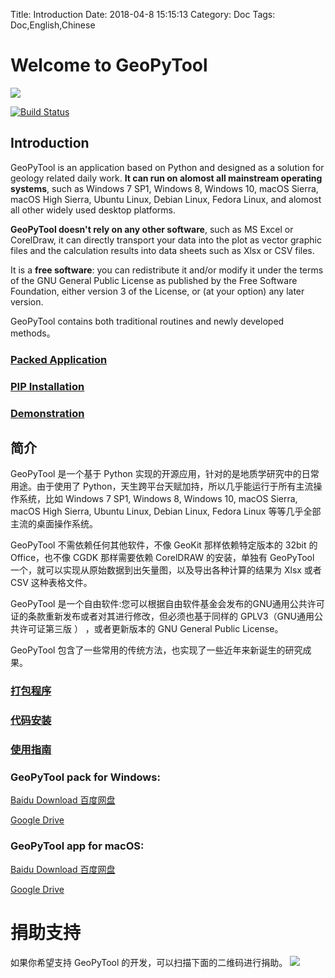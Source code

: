 Title: Introduction
Date: 2018-04-8 15:15:13
Category: Doc
Tags: Doc,English,Chinese

# Welcome to GeoPyTool
![](https://github.com/GeoPyTool/GeoPyTool/blob/master/images/Samples.png?raw=true)



[![Build Status](https://travis-ci.org/GeoPyTool/GeoPyTool.svg?branch=master)](https://travis-ci.org/GeoPyTool/GeoPyTool)

## Introduction

GeoPyTool is an application based on Python and designed as a solution for geology related daily work. **It can run on alomost all mainstream operating systems**, such as Windows 7 SP1, Windows 8, Windows 10, macOS Sierra, macOS High Sierra, Ubuntu Linux, Debian Linux, Fedora Linux, and alomost all other widely used desktop platforms.

**GeoPyTool doesn't rely on any other software**, such as MS Excel or CorelDraw, it can directly transport your data into the plot as vector graphic files and the calculation results into data sheets such as Xlsx or CSV files.

It is a **free software**: you can redistribute it and/or modify it under the terms of the GNU General Public License as published by the Free Software Foundation, either version 3 of the License, or (at your option) any later version.

GeoPyTool contains both traditional routines and newly developed methods。


### [Packed Application](http://geopytool.com/installation.html)

### [PIP Installation](http://geopytool.com/installation-expert.html)

### [Demonstration](http://geopytool.com/demonstration.html)



## 简介

GeoPyTool 是一个基于 Python 实现的开源应用，针对的是地质学研究中的日常用途。由于使用了 Python，天生跨平台天赋加持，所以几乎能运行于所有主流操作系统，比如 Windows 7 SP1, Windows 8, Windows 10, macOS Sierra, macOS High Sierra, Ubuntu Linux, Debian Linux, Fedora Linux 等等几乎全部主流的桌面操作系统。

GeoPyTool 不需依赖任何其他软件，不像 GeoKit 那样依赖特定版本的 32bit 的 Office，也不像 CGDK 那样需要依赖 CorelDRAW 的安装，单独有 GeoPyTool 一个，就可以实现从原始数据到出矢量图，以及导出各种计算的结果为 Xlsx 或者 CSV 这种表格文件。

GeoPyTool 是一个自由软件:您可以根据自由软件基金会发布的GNU通用公共许可证的条款重新发布或者对其进行修改，但必须也基于同样的 GPLV3（GNU通用公共许可证第三版 ） ，或者更新版本的 GNU General Public License。

GeoPyTool 包含了一些常用的传统方法，也实现了一些近年来新诞生的研究成果。

### [打包程序](http://geopytool.com/an-zhuang-zhi-nan.html)

### [代码安装](http://geopytool.com/an-zhuang-zhi-nan-jin-jie.html)

### [使用指南](http://geopytool.com/yan-shi-shi-pin.html)




### GeoPyTool pack for Windows:
[Baidu Download 百度网盘](https://pan.baidu.com/s/1O4Db0punGIeoX4i1GKjNnw)

[Google Drive](https://drive.google.com/open?id=1NyjUdAuCVLrAPav81I1pljM6zL3yR-RP)




### GeoPyTool app for macOS:
[Baidu Download 百度网盘](https://pan.baidu.com/s/1R9gCNui4p8zz4-xegmxhZA)

[Google Drive](https://drive.google.com/open?id=1qbRJPIrBOxTKIgJWNNPFBrkpPbB3M_17)



# 捐助支持

如果你希望支持 GeoPyTool 的开发，可以扫描下面的二维码进行捐助。
![](https://raw.githubusercontent.com/GeoPyTool/GeoPyTool/master/img/WeChatQrCode.png)


